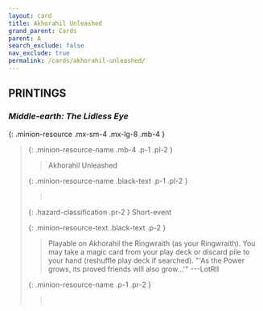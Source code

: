 ```yaml
---
layout: card
title: Akhorahil Unleashed
grand_parent: Cards
parent: A
search_exclude: false
nav_exclude: true
permalink: /cards/akhorahil-unleashed/
---
```


## PRINTINGS


### _Middle-earth: The Lidless Eye_

{: .minion-resource .mx-sm-4 .mx-lg-8 .mb-4 }
> {: .minion-resource-name .mb-4 .p-1 .pl-2 }
> > <div class="hazard-mp"></div>
> > <div class="card-name">Akhorahil Unleashed</div>
>
> {: .minion-resource-name .black-text .p-1 .pl-2 }
> > &nbsp;
>
> {: .hazard-classification .pr-2 }
> Short-event
>
> {: .minion-resource-text .black-text .p-2 }
> > Playable on Akhorahil the Ringwraith (as your Ringwraith). You may take a magic card from your play deck or discard pile to your hand (reshuffle play deck if searched).  "'As the Power grows, its proved friends will also grow...'" ---LotRII 
> 
> {: .minion-resource-name .p-1 .pr-2 }
> > <div class="card-shield"></div>
> > <div class="card-corruption-white">&nbsp;</div>

